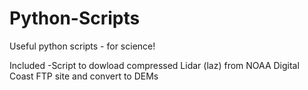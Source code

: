 # Python-Scripts
Useful python scripts - for science!

Included
-Script to dowload compressed Lidar (laz) from NOAA Digital Coast FTP site and convert to DEMs
